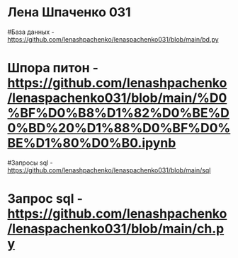 # Лена Шпаченко 031

#База данных - https://github.com/lenashpachenko/lenaspachenko031/blob/main/bd.py

# Шпора питон - https://github.com/lenashpachenko/lenaspachenko031/blob/main/%D0%BF%D0%B8%D1%82%D0%BE%D0%BD%20%D1%88%D0%BF%D0%BE%D1%80%D0%B0.ipynb

#Запросы sql - https://github.com/lenashpachenko/lenaspachenko031/blob/main/sql

# Запрос sql - https://github.com/lenashpachenko/lenaspachenko031/blob/main/ch.py
